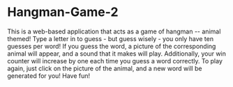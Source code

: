 # Hangman-Game-2
This is a web-based application that acts as a game of hangman -- animal themed! Type a letter in to guess - but guess wisely - you only have ten guesses per word! If you guess the word, a picture of the corresponding animal will appear, and a sound that it makes will play. Additionally, your win counter will increase by one each time you guess a word correctly. To play again, just click on the picture of the animal, and a new word will be generated for you! Have fun! 
